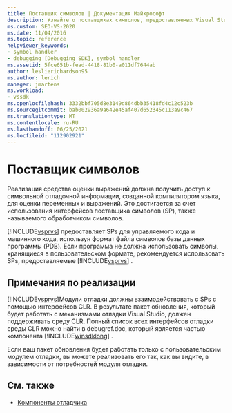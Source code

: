 ```yaml
---
title: Поставщик символов | Документация Майкрософт
description: Узнайте о поставщиках символов, предоставляемых Visual Studio, чтобы позволить Вычислителю выражений оценивать переменные и выражения.
ms.custom: SEO-VS-2020
ms.date: 11/04/2016
ms.topic: reference
helpviewer_keywords:
- symbol handler
- debugging [Debugging SDK], symbol handler
ms.assetid: 5fce651b-fead-4418-81b0-a011df7644ab
author: leslierichardson95
ms.author: lerich
manager: jmartens
ms.workload:
- vssdk
ms.openlocfilehash: 3332bbf705d8e3149d864dbb35418fd4c12c523b
ms.sourcegitcommit: bab002936a9a642e45af407d652345c113a9c467
ms.translationtype: MT
ms.contentlocale: ru-RU
ms.lasthandoff: 06/25/2021
ms.locfileid: "112902921"
---
```

# <a name="symbol-provider"></a>Поставщик символов
Реализация средства оценки выражений должна получить доступ к символьной отладочной информации, созданной компилятором языка, для оценки переменных и выражений. Это достигается за счет использования интерфейсов поставщика символов (SP), также называемого обработчиком символов.

 [!INCLUDE[vsprvs](../../code-quality/includes/vsprvs_md.md)] предоставляет SPs для управляемого кода и машинного кода, используя формат файла символов базы данных программы (PDB). Если программа не должна использовать символы, хранящиеся в пользовательском формате, рекомендуется использовать SPs, предоставляемые [!INCLUDE[vsprvs](../../code-quality/includes/vsprvs_md.md)] .

## <a name="implementation-notes"></a>Примечания по реализации
 [!INCLUDE[vsprvs](../../code-quality/includes/vsprvs_md.md)]Модули отладки должны взаимодействовать с SPs с помощью интерфейсов CLR. В результате пакет обновления, который будет работать с механизмами отладки Visual Studio, должен поддерживать среду CLR. Полный список всех интерфейсов отладки среды CLR можно найти в debugref.doc, который является частью компонента [!INCLUDE[winsdklong](../../deployment/includes/winsdklong_md.md)] .

 Если ваш пакет обновления будет работать только с пользовательским модулем отладки, вы можете реализовать его так, как вы видите, в зависимости от потребностей модуля отладки.

## <a name="see-also"></a>См. также
- [Компоненты отладчика](../../extensibility/debugger/debugger-components.md)

